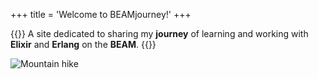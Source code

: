 +++
title = 'Welcome to BEAMjourney!'
+++

{{<lead>}}
A site dedicated to sharing my **journey** of learning and working with **Elixir** and **Erlang** on the **BEAM**.
{{</lead>}}

<img src="/images/mountain-hike.webp" class="w-full md:max-w-2xl rounded-lg" alt="Mountain hike"/>
